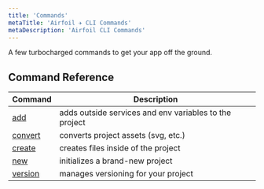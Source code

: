 ```yaml
---
title: 'Commands'
metaTitle: 'Airfoil ✈︎ CLI Commands'
metaDescription: 'Airfoil CLI Commands'
---
```


A few turbocharged commands to get your app off the ground.

## Command Reference

| Command                      | Description                                            |
| ---------------------------- | ------------------------------------------------------ |
| [add](/commands/add)         | adds outside services and env variables to the project |
| [convert](/commands/convert) | converts project assets (svg, etc.)                    |
| [create](/commands/create)   | creates files inside of the project                    |
| [new](/commands/new)         | initializes a brand-new project                        |
| [version](/commands/version) | manages versioning for your project                    |
